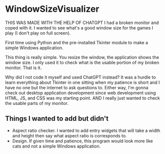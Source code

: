 # WindowSizeVisualizer
THIS WAS MADE WITH THE HELP OF CHATGPT
I had a broken monitor and coped with it. I wanted to see what's a good window size for the games I play (I don't play on full screen).

First time using Python and the pre-installed Tkinter module to make a simple Windows application.

This thing is really simple. You resize the window, the application shows the window size. I only used it to check what is the usable portion of my broken monitor. That is it.

Why did I not code it myself and used ChatGPT instead? It was a hurdle to learn everything about Tkinter in one sitting when my patience is short and I have no one but the internet to ask questions to. Either way, I'm gonna check out desktop application development since web development using HTML, JS, and CSS was my starting point. AND I really just wanted to check the usable parts of my monitor.

## Things I wanted to add but didn't
- Aspect ratio checker. I wanted to add entry widgets that will take a width and height then say what aspect ratio is corresponds to.
- Design. If given time and patience, this program would look more like cats and not a simple Windows application.

